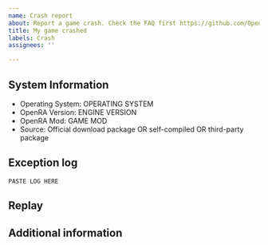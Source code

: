 ```yaml
---
name: Crash report
about: Report a game crash. Check the FAQ first https://github.com/OpenRA/OpenRA/wiki/FAQ#common-issues
title: My game crashed
labels: Crash
assignees: ''

---
```


<!-- This is a guideline that shall help you to include all the required information we depend on to investigate and fix game-breaking bugs. Please follow the instructions and replace any placeholders that are written in capital letters. Instructions like this comment will not be visible in your report. -->

## System Information
<!-- Information about the operating system, engine version, game mod and package source are mandatory for investigating and fixing crashes. -->

- Operating System:  OPERATING SYSTEM
- OpenRA Version: ENGINE VERSION
- OpenRA Mod: GAME MOD
- Source: Official download package OR self-compiled OR third-party package


## Exception log
<!-- Please replace the placeholder below with the content of the exception.log file. The three backticks before and after the placeholder are used for formatting, so don't remove them. If you don't find the log folder consult https://github.com/OpenRA/OpenRA/wiki/FAQ#my-game-just-crashed. -->

```
PASTE LOG HERE
```


## Replay
<!-- If you have a replay file for the game that crashed, and it crashes again when you play it back, it will be a great help for us to fix the issue. Please compress the replay into a zip file and drag it here to include it in the report. -->


## Additional information
<!-- Please tell us below everything that you think is important for us to know about the crash. Specifically, what you were doing in the moment before the crash or ideally steps to reproduce it are very valuable information. -->
